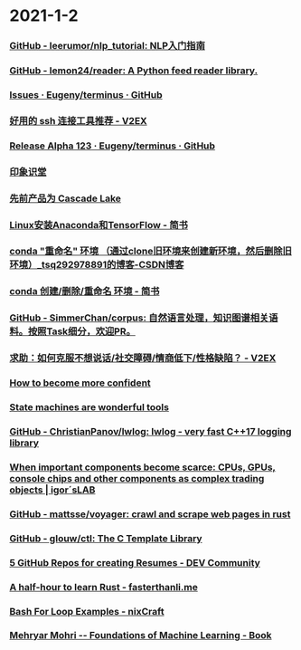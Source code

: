 
# 2021-1-2

### [GitHub - leerumor/nlp_tutorial: NLP入门指南](https://github.com/leerumor/nlp_tutorial)

### [GitHub - lemon24/reader: A Python feed reader library.](https://github.com/lemon24/reader)

### [Issues · Eugeny/terminus · GitHub](https://github.com/Eugeny/terminus/issues)

### [好用的 ssh 连接工具推荐 - V2EX](https://www.v2ex.com/t/740849)

### [Release Alpha 123 · Eugeny/terminus · GitHub](https://github.com/Eugeny/terminus/releases/tag/v1.0.123)

### [印象识堂](https://www.yinxiang.com/everhub/note/0ffe0e90-1491-4493-a095-f623e6e7e632)

### [先前产品为  Cascade Lake](https://ark.intel.com/content/www/cn/zh/ark/products/codename/124664/cascade-lake.html)

### [Linux安装Anaconda和TensorFlow - 简书](https://www.jianshu.com/p/d01aabf7bd65)

### [conda "重命名" 环境 （通过clone旧环境来创建新环境，然后删除旧环境）_tsq292978891的博客-CSDN博客](https://blog.csdn.net/tsq292978891/article/details/89204525)

### [conda 创建/删除/重命名 环境 - 简书](https://www.jianshu.com/p/7265011ba3f2)

### [GitHub - SimmerChan/corpus: 自然语言处理，知识图谱相关语料。按照Task细分，欢迎PR。](https://github.com/SimmerChan/corpus)

### [求助：如何克服不想说话/社交障碍/情商低下/性格缺陷？ - V2EX](https://www.v2ex.com/t/740887)

### [How to become more confident](https://aliabdaal.com/how-to-become-more-confident/)

### [State machines are wonderful tools](https://nullprogram.com/blog/2020/12/31/)

### [GitHub - ChristianPanov/lwlog: lwlog - very fast C++17 logging library](https://github.com/ChristianPanov/lwlog)

### [When important components become scarce: CPUs, GPUs, console chips and other components as complex trading objects | igor´sLAB](https://www.igorslab.de/en/if-important-components-will-become-shortage-cpus-gpus-console-chips-and-other-components-as-complex-handle-object/)

### [GitHub - mattsse/voyager: crawl and scrape web pages in rust](https://github.com/mattsse/voyager)

### [GitHub - glouw/ctl: The C Template Library](https://github.com/glouw/ctl)

### [5 GitHub Repos for creating Resumes - DEV Community](https://dev.to/ns23/5-github-repos-for-creating-resumes-e3k)

### [A half-hour to learn Rust - fasterthanli.me](https://fasterthanli.me/articles/a-half-hour-to-learn-rust)

### [Bash For Loop Examples - nixCraft](https://www.cyberciti.biz/faq/bash-for-loop/)


### [Mehryar Mohri -- Foundations of Machine Learning - Book](https://cs.nyu.edu/~mohri/mlbook/)